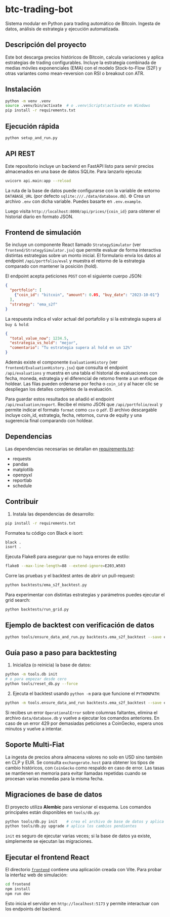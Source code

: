 # btc-trading-bot

Sistema modular en Python para trading automático de Bitcoin. Ingesta de datos, análisis de estrategia y ejecución automatizada.

## Descripción del proyecto

Este bot descarga precios históricos de Bitcoin, calcula variaciones y aplica estrategias de trading configurables. Incluye la estrategia combinada de medias móviles exponenciales (EMA) con el modelo Stock-to-Flow (S2F) y otras variantes como mean-reversion con RSI o breakout con ATR.

## Instalación

```bash
python -m venv .venv
source .venv/bin/activate  # o .venv\Scripts\activate en Windows
pip install -r requirements.txt
```

## Ejecución rápida

```bash
python setup_and_run.py
```

## API REST

Este repositorio incluye un backend en FastAPI listo para servir precios
almacenados en una base de datos SQLite. Para lanzarlo ejecuta:

```bash
uvicorn api.main:app --reload
```

La ruta de la base de datos puede configurarse con la variable de entorno
`DATABASE_URL` (por defecto `sqlite:///./data/database.db`).
⚙️ Crea un archivo `.env` con dicha variable. Puedes basarte en
`.env.example`.

Luego visita `http://localhost:8000/api/prices/{coin_id}` para obtener el
historial diario en formato JSON.

## Frontend de simulación

Se incluye un componente React llamado `StrategySimulator` (ver
`frontend/StrategySimulator.jsx`) que permite evaluar de forma interactiva
distintas estrategias sobre un monto inicial. El formulario envía los datos al
endpoint `/api/portfolio/eval` y muestra el retorno de la estrategia comparado
con mantener la posición (hold).

El endpoint acepta peticiones `POST` con el siguiente cuerpo JSON:

```json
{
  "portfolio": [
    {"coin_id": "bitcoin", "amount": 0.05, "buy_date": "2023-10-01"}
  ],
  "strategy": "ema_s2f"
}
```

La respuesta indica el valor actual del portafolio y si la estrategia supera al
`buy & hold`:

```json
{
  "total_value_now": 1234.5,
  "estrategia_vs_hold": "mejor",
  "comentario": "Tu estrategia supera al hold en un 12%"
}
```

Además existe el componente `EvaluationHistory` (ver
`frontend/EvaluationHistory.jsx`) que consulta el endpoint `/api/evaluations` y
muestra en una tabla el historial de evaluaciones con fecha, moneda,
estrategia y el diferencial de retorno frente a un enfoque de holdear. Las
filas pueden ordenarse por fecha o `coin_id` y al hacer clic se despliegan los
detalles completos de la evaluación.

Para guardar estos resultados se añadió el endpoint `/api/evaluation/export`.
Recibe el mismo JSON que `/api/portfolio/eval` y permite indicar el formato
`format` como `csv` o `pdf`. El archivo descargable incluye coin_id, estrategia,
fecha, retornos, curva de equity y una sugerencia final comparando con holdear.

## Dependencias

Las dependencias necesarias se detallan en [requirements.txt](requirements.txt):

- requests
- pandas
- matplotlib
- openpyxl
- reportlab
- schedule

## Contribuir

1. Instala las dependencias de desarrollo:

```bash
pip install -r requirements.txt
```

Formatea tu código con Black e isort:

```bash
black .
isort .
```

Ejecuta Flake8 para asegurar que no haya errores de estilo:

```bash
flake8 --max-line-length=88 --extend-ignore=E203,W503
```

Corre las pruebas y el backtest antes de abrir un pull-request:

```bash
python backtests/ema_s2f_backtest.py
```
Para experimentar con distintas estrategias y parámetros puedes ejecutar el grid search:

```bash
python backtests/run_grid.py
```

## Ejemplo de backtest con verificación de datos

```bash
python tools/ensure_data_and_run.py backtests.ema_s2f_backtest --save equity.png
```

## Guía paso a paso para backtesting

1. Inicializa (o reinicia) la base de datos:

```bash
python -m tools.db init
# o para empezar desde cero
python tools/reset_db.py --force
```

2. Ejecuta el backtest usando `python -m` para que funcione el `PYTHONPATH`:

```bash
python -m tools.ensure_data_and_run backtests.ema_s2f_backtest --save equity.png
```

Si recibes un error `OperationalError` sobre columnas faltantes, elimina el
archivo `data/database.db` y vuelve a ejecutar los comandos anteriores. En caso
de un error 429 por demasiadas peticiones a CoinGecko, espera unos minutos y
vuelve a intentar.

## Soporte Multi-Fiat

La ingesta de precios ahora almacena valores no solo en USD sino también en CLP y EUR.
Se consulta `exchangerate.host` para obtener los tipos de cambio históricos, con
`CoinGecko` como respaldo en caso de error. Las tasas se mantienen en memoria para
evitar llamadas repetidas cuando se procesan varias monedas para la misma fecha.

## Migraciones de base de datos

El proyecto utiliza **Alembic** para versionar el esquema. Los comandos
principales están disponibles en `tools/db.py`:

```bash
python tools/db.py init    # crea el archivo de base de datos y aplica migraciones
python tools/db.py upgrade # aplica los cambios pendientes
```

`init` es seguro de ejecutar varias veces; si la base de datos ya existe,
simplemente se ejecutan las migraciones.

## Ejecutar el frontend React

El directorio [`frontend`](frontend) contiene una aplicación creada con Vite.
Para probar la interfaz web de simulación:

```bash
cd frontend
npm install
npm run dev
```

Esto inicia el servidor en `http://localhost:5173` y permite interactuar con los
endpoints del backend.
